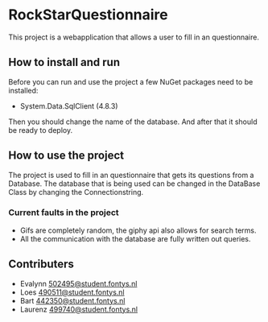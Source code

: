 # RockStarQuestionnaire
This project is a webapplication that allows a user to fill in an questionnaire.

## How to install and run
Before you can run and use the project a few NuGet packages need to be installed:
 - System.Data.SqlClient 	(4.8.3)

Then you should change the name of the database.
And after that it should be ready to deploy.

## How to use the project
The project is used to fill in an questionnaire that gets its questions from a Database.
The database that is being used can be changed in the DataBase Class by changing the Connectionstring.

### Current faults in the project
- Gifs are completely random, the giphy api also allows for search terms.
- All the communication with the database are fully written out queries.

## Contributers
- Evalynn 502495@student.fontys.nl 
- Loes 490511@student.fontys.nl 
- Bart 442350@student.fontys.nl 
- Laurenz 499740@student.fontys.nl 
